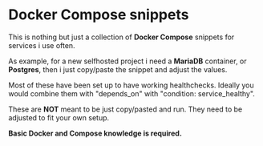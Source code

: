 # Docker Compose snippets

This is nothing but just a collection of **Docker Compose** snippets for services i use often.

As example, for a new selfhosted project i need a **MariaDB** container, or **Postgres**, then i just copy/paste the snippet and adjust the values.

Most of these have been set up to have working healthchecks. Ideally you would combine them with "depends_on" with "condition: service_healthy".

These are **NOT** meant to be just copy/pasted and run. They need to be adjusted to fit your own setup.

**Basic Docker and Compose knowledge is required.**

